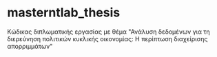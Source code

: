 # masterntlab_thesis
Κώδικας διπλωματικής εργασίας με θέμα "Ανάλυση δεδομένων για τη διερεύνηση πολιτικών κυκλικής οικονομίας: Η περίπτωση διαχείρισης απορριμμάτων"
